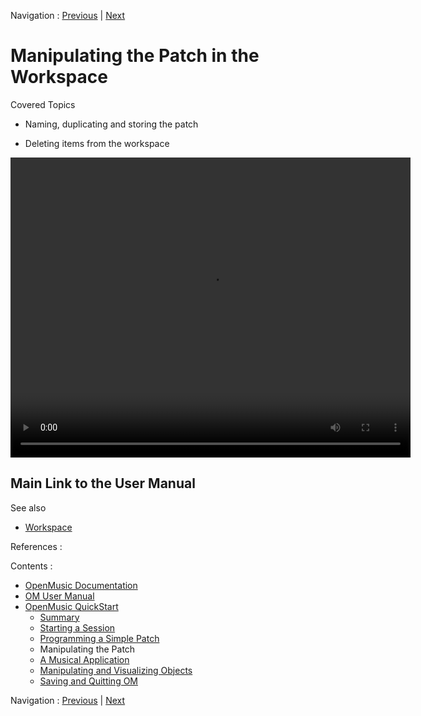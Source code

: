 Navigation : [Previous](2_progpatch "page précédente\(Programming
a Simple Patch\)") | [Next](4_MusicalAp "Next\(A
Musical Application\)")

# Manipulating the Patch in the Workspace

Covered Topics

  * Naming, duplicating and storing the patch

  * Deleting items from the workspace
  
<video width="640" height="480" controls>
  <source src="../videos/3ManipPatch.mp4" type="video/mp4">
</video>


## Main Link to the User Manual

See also

  * [Workspace](Workspace)

References :

Contents :

  * [OpenMusic Documentation](OM-Documentation)
  * [OM User Manual](OM-User-Manual)
  * [OpenMusic QuickStart](QuickStart-Chapters)
    * [Summary](Intro_1)
    * [Starting a Session](1_StartSession)
    * [Programming a Simple Patch](2_progpatch)
    * Manipulating the Patch
    * [A Musical Application](4_MusicalAp)
    * [Manipulating and Visualizing Objects](5_CompletEdition)
    * [Saving and Quitting OM](6_Quit)

Navigation : [Previous](2_progpatch "page précédente\(Programming
a Simple Patch\)") | [Next](4_MusicalAp "Next\(A
Musical Application\)")

